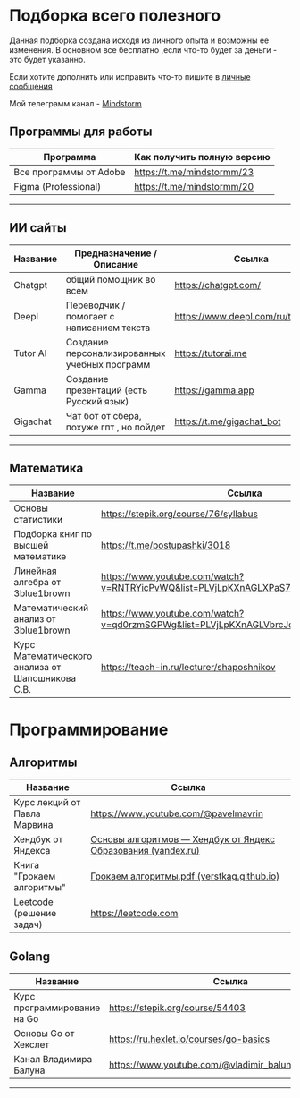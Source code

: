 # Подборка всего полезного

Данная подборка создана исходя из личного опыта и возможны ее изменения. В основном все бесплатно ,если что-то будет за деньги - это будет указанно. 

Если хотите дополнить или исправить что-то пишите в [личные сообщения](https://t.me/Ippolid)

Мой телеграмм канал - [Mindstorm](https://t.me/mindstormm)


## Программы для работы

| Программа              | Как получить полную версию |
| ---------------------- | -------------------------- |
| Все программы от Adobe | https://t.me/mindstormm/23 |
| Figma (Professional)   | https://t.me/mindstormm/20 |

---
## ИИ сайты

| Название | Предназначение / Описание                     | Ссылка                              |
| -------- | --------------------------------------------- | ----------------------------------- |
| Chatgpt  | общий помощник во всем                        | https://chatgpt.com/                |
| Deepl    | Переводчик / помогает с написанием текста     | https://www.deepl.com/ru/translator |
| Tutor AI | Создание персонализированных учебных программ | https://tutorai.me                  |
| Gamma    | Создание презентаций (есть Русский язык)      | https://gamma.app                   |
| Gigachat | Чат бот от сбера, похуже гпт , но пойдет      | https://t.me/gigachat_bot           |

---
## Математика 
| Название                                         | Ссылка                                                                              |
| ------------------------------------------------ | ----------------------------------------------------------------------------------- |
| Основы статистики                                | https://stepik.org/course/76/syllabus                                               |
| Подборка книг по высшей математике               | https://t.me/postupashki/3018                                                       |
| Линейная алгебра от 3blue1brown                  | https://www.youtube.com/watch?v=RNTRYicPvWQ&list=PLVjLpKXnAGLXPaS7FRBjd5yZeXwJxZil2 |
| Математический анализ от 3blue1brown             | https://www.youtube.com/watch?v=qd0rzmSGPWg&list=PLVjLpKXnAGLVbrcJdDb0a2RS6MmRCgxJz |
| Курс Математического анализа от Шапошникова С.В. | https://teach-in.ru/lecturer/shaposhnikov                                           |
# Программирование
## Алгоритмы

| Название                     | Ссылка                                                                                                                                                                                 |
| ---------------------------- | -------------------------------------------------------------------------------------------------------------------------------------------------------------------------------------- |
| Курс лекций от Павла Марвина | https://www.youtube.com/@pavelmavrin                                                                                                                                                   |
| Хендбук от Яндекса           | [Основы алгоритмов — Хендбук от Яндекс Образования (yandex.ru)](https://education.yandex.ru/handbook/algorithms)                                                                       |
| Книга "Грокаем алгоритмы"    | [Грокаем алгоритмы.pdf (verstkag.github.io)](https://verstkag.github.io/books/%D0%93%D1%80%D0%BE%D0%BA%D0%B0%D0%B5%D0%BC%20%D0%B0%D0%BB%D0%B3%D0%BE%D1%80%D0%B8%D1%82%D0%BC%D1%8B.pdf) |
| Leetcode (решение задач)     | https://leetcode.com                                                                                                                                                                   |

## Golang

| Название                    | Ссылка                                              |
| --------------------------- | --------------------------------------------------- |
| Курс программирование на Go | https://stepik.org/course/54403                     |
| Основы Go от Хекслет        | https://ru.hexlet.io/courses/go-basics              |
| Канал Владимира Балуна      | https://www.youtube.com/@vladimir_balun_programming |


--- 




